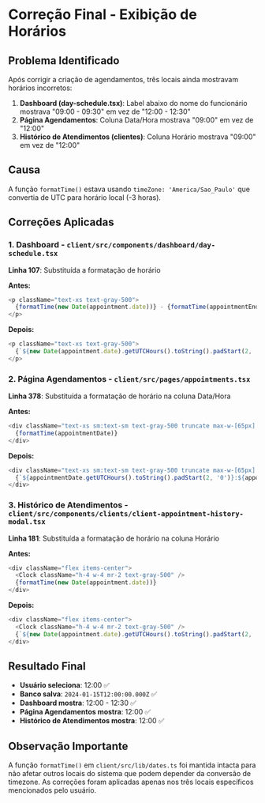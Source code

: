# Correção Final - Exibição de Horários

## Problema Identificado
Após corrigir a criação de agendamentos, três locais ainda mostravam horários incorretos:

1. **Dashboard (day-schedule.tsx)**: Label abaixo do nome do funcionário mostrava "09:00 - 09:30" em vez de "12:00 - 12:30"
2. **Página Agendamentos**: Coluna Data/Hora mostrava "09:00" em vez de "12:00"
3. **Histórico de Atendimentos (clientes)**: Coluna Horário mostrava "09:00" em vez de "12:00"

## Causa
A função `formatTime()` estava usando `timeZone: 'America/Sao_Paulo'` que convertia de UTC para horário local (-3 horas).

## Correções Aplicadas

### 1. Dashboard - `client/src/components/dashboard/day-schedule.tsx`
**Linha 107**: Substituída a formatação de horário

**Antes:**
```typescript
<p className="text-xs text-gray-500">
  {formatTime(new Date(appointment.date))} - {formatTime(appointmentEndTime)}
</p>
```

**Depois:**
```typescript
<p className="text-xs text-gray-500">
  {`${new Date(appointment.date).getUTCHours().toString().padStart(2, '0')}:${new Date(appointment.date).getUTCMinutes().toString().padStart(2, '0')}`} - {`${appointmentEndTime.getUTCHours().toString().padStart(2, '0')}:${appointmentEndTime.getUTCMinutes().toString().padStart(2, '0')}`}
</p>
```

### 2. Página Agendamentos - `client/src/pages/appointments.tsx`
**Linha 378**: Substituída a formatação de horário na coluna Data/Hora

**Antes:**
```typescript
<div className="text-xs sm:text-sm text-gray-500 truncate max-w-[65px] sm:max-w-full">
  {formatTime(appointmentDate)}
</div>
```

**Depois:**
```typescript
<div className="text-xs sm:text-sm text-gray-500 truncate max-w-[65px] sm:max-w-full">
  {`${appointmentDate.getUTCHours().toString().padStart(2, '0')}:${appointmentDate.getUTCMinutes().toString().padStart(2, '0')}`}
</div>
```

### 3. Histórico de Atendimentos - `client/src/components/clients/client-appointment-history-modal.tsx`
**Linha 181**: Substituída a formatação de horário na coluna Horário

**Antes:**
```typescript
<div className="flex items-center">
  <Clock className="h-4 w-4 mr-2 text-gray-500" />
  {formatTime(new Date(appointment.date))}
</div>
```

**Depois:**
```typescript
<div className="flex items-center">
  <Clock className="h-4 w-4 mr-2 text-gray-500" />
  {`${new Date(appointment.date).getUTCHours().toString().padStart(2, '0')}:${new Date(appointment.date).getUTCMinutes().toString().padStart(2, '0')}`}
</div>
```

## Resultado Final
- **Usuário seleciona**: 12:00 ✅
- **Banco salva**: `2024-01-15T12:00:00.000Z` ✅
- **Dashboard mostra**: 12:00 - 12:30 ✅
- **Página Agendamentos mostra**: 12:00 ✅
- **Histórico de Atendimentos mostra**: 12:00 ✅

## Observação Importante
A função `formatTime()` em `client/src/lib/dates.ts` foi mantida intacta para não afetar outros locais do sistema que podem depender da conversão de timezone. As correções foram aplicadas apenas nos três locais específicos mencionados pelo usuário. 